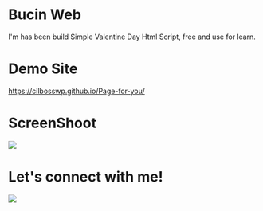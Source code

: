 # Bucin Web
I'm has been build Simple Valentine Day Html Script, free and use for learn.

# Demo Site
<a href="https://cilbosswp.github.io/Page-for-you/">https://cilbosswp.github.io/Page-for-you/</a>

# ScreenShoot
 <img src="https://raw.githubusercontent.com/wafarifki/ValentineDayScript/main/Screenshot.JPG">
 
# Let's connect with me!
<p>
    <a href="https://whatsapp.com/wa.me/6281352052375?text=hallo" target="_blank"><img src="https://img.shields.io/badge/Whatsapp-@Dinn-green" /></a>
</p>

